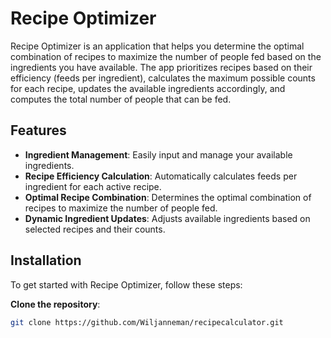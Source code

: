 # Recipe Optimizer

Recipe Optimizer is an application that helps you determine the optimal combination of recipes to maximize the number of people fed based on the ingredients you have available. The app prioritizes recipes based on their efficiency (feeds per ingredient), calculates the maximum possible counts for each recipe, updates the available ingredients accordingly, and computes the total number of people that can be fed.

## Features

- **Ingredient Management**: Easily input and manage your available ingredients.
- **Recipe Efficiency Calculation**: Automatically calculates feeds per ingredient for each active recipe.
- **Optimal Recipe Combination**: Determines the optimal combination of recipes to maximize the number of people fed.
- **Dynamic Ingredient Updates**: Adjusts available ingredients based on selected recipes and their counts.

## Installation

To get started with Recipe Optimizer, follow these steps:

**Clone the repository**:
   ```bash
   git clone https://github.com/Wiljanneman/recipecalculator.git

